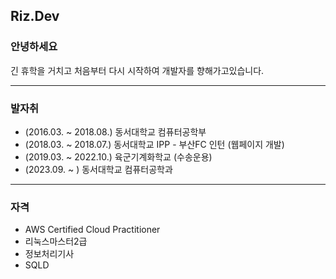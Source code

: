 ## **Riz.Dev**
### 안녕하세요
긴 휴학을 거치고 처음부터 다시 시작하여 개발자를 향해가고있습니다.

---
### 발자취
- (2016.03. ~ 2018.08.) 동서대학교 컴퓨터공학부
- (2018.03. ~ 2018.07.) 동서대학교 IPP - 부산FC 인턴 (웹페이지 개발)
- (2019.03. ~ 2022.10.) 육군기계화학교 (수송운용)
- (2023.09. ~ ) 동서대학교 컴퓨터공학과

---
### 자격
- AWS Certified Cloud Practitioner
- 리눅스마스터2급
- 정보처리기사
- SQLD
